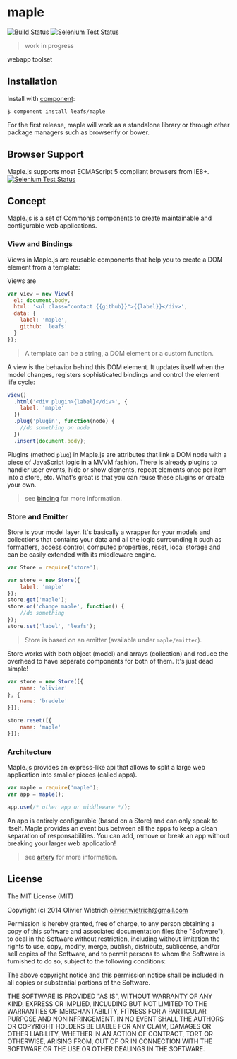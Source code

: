 # maple

[![Build Status](https://travis-ci.org/leafs/maple.png?branch=master)](https://travis-ci.org/leafs/maple)
[![Selenium Test Status](https://saucelabs.com/buildstatus/bredele)](https://saucelabs.com/u/bredele)

  > work in progress

  webapp toolset

## Installation

  Install with [component](http://component.io):

    $ component install leafs/maple

  For the first release, maple will work as a standalone library or through other package managers such as browserify or bower.

## Browser Support

Maple.js supports most ECMAScript 5 compliant browsers from IE8+.
[![Selenium Test Status](https://saucelabs.com/browser-matrix/bredele.svg)](https://saucelabs.com/u/bredele)


## Concept

Maple.js is a set of Commonjs components to create maintainable and configurable web applications.

### View and Bindings


Views in Maple.js are reusable components that help you to create a DOM element from a template:

Views are 

```js
var view = new View({
  el: document.body,
  html: '<ul class="contact {{github}}">{{label}}</div>',
  data: {
    label: 'maple',
    github: 'leafs'
  }
});
```

> A template can be a string, a DOM element or a custom function.

A view is the behavior behind this DOM element. It updates itself when the model changes, registers sophisticated bindings and control the element life cycle:

```js
view()
  .html('<div plugin>{label}</div>', {
    label: 'maple'
  })
  .plug('plugin', function(node) {
    //do something on node
  })
  .insert(document.body);
```

Plugins (method `plug`) in Maple.js are attributes that link a DOM node with a piece of JavaScript logic in a MVVM fashion. There is already plugins to handler user events, hide or show elements, repeat elements once per item into a store, etc. What's great is that you can reuse these plugins or create your own.

> see [binding](http://github.com/bredele/binding) for more information.


### Store and Emitter

Store is your model layer. It's basically a wrapper for your models and collections that contains your data and all the logic surrounding it such as formatters, access control, computed properties, reset, local storage and can be easily extended with its middleware engine.

```js
var Store = require('store');

var store = new Store({
	label: 'maple'
});
store.get('maple');
store.on('change maple', function() {
	//do something
});
store.set('label', 'leafs');
```

> Store is based on an emitter (available under `maple/emitter`). 

Store works with both object (model) and arrays (collection) and reduce the overhead to have separate components for both of them. It's just dead simple!

```js
var store = new Store([{
	name: 'olivier'
}, {
	name: 'bredele'
}]);

store.reset([{
	name: 'maple'
}]);
```

### Architecture

Maple.js provides an express-like api that allows to split a large web application into smaller pieces (called apps).

```js
var maple = require('maple');
var app = maple();

app.use(/* other app or middleware */);
```

An app is entirely configurable (based on a Store) and can only speak to itself. Maple provides an event bus between all the apps to keep a clean separation of responsabilities. You can add, remove or break an app without breaking your larger web application!

> see [artery](http://github.com/bredele/artery) for more information.

## License

The MIT License (MIT)

Copyright (c) 2014 Olivier Wietrich <olivier.wietrich@gmail.com>

Permission is hereby granted, free of charge, to any person obtaining a copy of this software and associated documentation files (the "Software"), to deal in the Software without restriction, including without limitation the rights to use, copy, modify, merge, publish, distribute, sublicense, and/or sell copies of the Software, and to permit persons to whom the Software is furnished to do so, subject to the following conditions:

The above copyright notice and this permission notice shall be included in all copies or substantial portions of the Software.

THE SOFTWARE IS PROVIDED "AS IS", WITHOUT WARRANTY OF ANY KIND, EXPRESS OR IMPLIED, INCLUDING BUT NOT LIMITED TO THE WARRANTIES OF MERCHANTABILITY, FITNESS FOR A PARTICULAR PURPOSE AND NONINFRINGEMENT. IN NO EVENT SHALL THE AUTHORS OR COPYRIGHT HOLDERS BE LIABLE FOR ANY CLAIM, DAMAGES OR OTHER LIABILITY, WHETHER IN AN ACTION OF CONTRACT, TORT OR OTHERWISE, ARISING FROM, OUT OF OR IN CONNECTION WITH THE SOFTWARE OR THE USE OR OTHER DEALINGS IN THE SOFTWARE.
